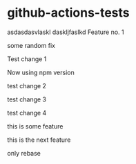 # github-actions-tests

asdasdasvlaskl daskljfaslkd
Feature no. 1

some random fix

Test change 1

Now using npm version

test change 2

test change 3

test change 4

this is some feature

this is the next feature

only rebase
